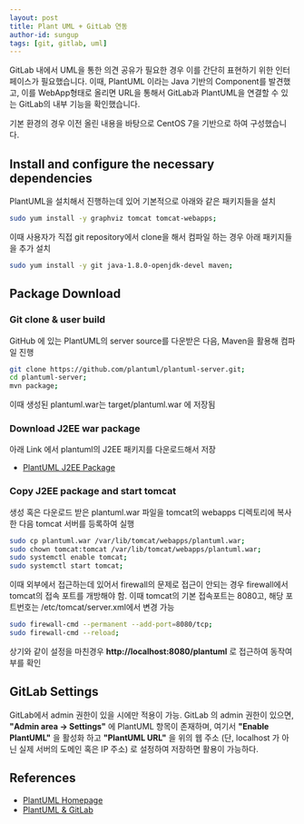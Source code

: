 ```yaml
---
layout: post
title: Plant UML + GitLab 연동
author-id: sungup
tags: [git, gitlab, uml]
---
```


GitLab 내에서 UML을 통한 의견 공유가 필요한 경우 이를 간단히 표현하기 위한
인터페이스가 필요했습니다. 이때, PlantUML 이라는 Java 기반의 Component를
발견했고, 이를 WebApp형태로 올리면 URL을 통해서 GitLab과 PlantUML을 연결할
수 있는 GitLab의 내부 기능을 확인했습니다.

기본 환경의 경우 이전 올린 내용을 바탕으로 CentOS 7을 기반으로 하여 구성했습니다.

## Install and configure the necessary dependencies

PlantUML을 설치해서 진행하는데 있어 기본적으로 아래와 같은 패키지들을 설치

```bash
sudo yum install -y graphviz tomcat tomcat-webapps;
```

이때 사용자가 직접 git repository에서 clone을 해서 컴파일 하는 경우 아래
패키지들을 추가 설치

```bash
sudo yum install -y git java-1.8.0-openjdk-devel maven;
```

## Package Download

### Git clone & user build

GitHub 에 있는 PlantUML의 server source를 다운받은 다음, Maven을 활용해
컴파일 진행

```bash
git clone https://github.com/plantuml/plantuml-server.git;
cd plantuml-server;
mvn package;
```

이때 생성된 plantuml.war는 target/plantuml.war 에 저장됨

### Download J2EE war package

아래 Link 에서 plantuml의 J2EE 패키지를 다운로드해서 저장

* [PlantUML J2EE Package](http://sourceforge.net/projects/plantuml/files/plantuml.war/download)

### Copy J2EE package and start tomcat

생성 혹은 다운로드 받은 plantuml.war 파일을 tomcat의 webapps 디렉토리에 복사한
다음 tomcat 서버를 등록하여 실행

```bash
sudo cp plantuml.war /var/lib/tomcat/webapps/plantuml.war;
sudo chown tomcat:tomcat /var/lib/tomcat/webapps/plantuml.war;
sudo systemctl enable tomcat;
sudo systemctl start tomcat;
```

이때 외부에서 접근하는데 있어서 firewall의 문제로 접근이 안되는 경우
firewall에서 tomcat의 접속 포트를 개방해야 함. 이때 tomcat의 기본 접속포트는
8080고, 해당 포트번호는 /etc/tomcat/server.xml에서 변경 가능

```bash
sudo firewall-cmd --permanent --add-port=8080/tcp;
sudo firewall-cmd --reload;
```

상기와 같이 설정을 마친경우 **http://localhost:8080/plantuml** 로 접근하여
동작여부를 확인

## GitLab Settings

GitLab에서 admin 권한이 있을 시에만 적용이 가능. GitLab 의 admin 권한이 있으면,
**"Admin area -> Settings"** 에 PlantUML 항목이 존재하며, 여기서 **"Enable
PlantUML"** 을 활성화 하고 **"PlantUML URL"** 을 위의 웹 주소 (단, localhost
가 아닌 실제 서버의 도메인 혹은 IP 주소) 로 설정하여 저장하면 활용이 가능하다.

## References

* [PlantUML Homepage](http://plantuml.com "PlantUML")
* [PlantUML & GitLab](https://gitlab.com/gitlab-org/gitlab-ce/blob/master/doc/administration/integration/plantuml.md "PlantUML & GitLab")
